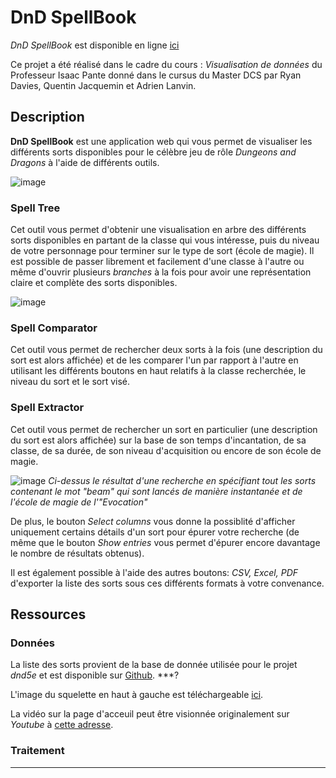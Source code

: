 # DnD SpellBook

*DnD SpellBook* est disponible en ligne [ici](https://wiwerod.shinyapps.io/DnDSpellbook/)

Ce projet a été réalisé dans le cadre du cours : *Visualisation de données* du Professeur Isaac Pante donné dans le cursus du Master DCS par Ryan Davies, Quentin Jacquemin et Adrien Lanvin. 


## Description 

**DnD SpellBook** est une application web qui vous permet de visualiser les différents sorts disponibles pour le célèbre jeu de rôle *Dungeons and Dragons* à l'aide de différents outils.

![image](https://user-images.githubusercontent.com/82593320/121702389-1fc6d780-cad2-11eb-957a-22427c424066.png)

### Spell Tree

Cet outil vous permet d'obtenir une visualisation en arbre des différents sorts disponibles en partant de la classe qui vous intéresse, puis du niveau de votre personnage pour terminer sur le type de sort (école de magie). Il est possible de passer librement et facilement d'une classe à l'autre ou même d'ouvrir plusieurs *branches* à la fois pour avoir une représentation claire et complète des sorts disponibles. 

![image](https://user-images.githubusercontent.com/82593320/121705378-dc219d00-cad4-11eb-8229-a90160b58b66.png)

### Spell Comparator 

Cet outil vous permet de rechercher deux sorts à la fois (une description du sort est alors affichée) et de les comparer l'un par rapport à l'autre en utilisant les différents boutons en haut relatifs à la classe recherchée, le niveau du sort et le sort visé.

### Spell Extractor 

Cet outil vous permet de rechercher un sort en particulier (une description du sort est alors affichée) sur la base de son temps d'incantation, de sa classe, de sa durée, de son niveau d'acquisition ou encore de son école de magie. 

![image](https://user-images.githubusercontent.com/82593320/121752473-794df700-cb10-11eb-8c5c-09e47124402c.png)
*Ci-dessus le résultat d'une recherche en spécifiant tout les sorts contenant le mot "beam" qui sont lancés de manière instantanée et de l'école de magie de l'"Evocation"*

De plus, le bouton *Select columns* vous donne la possiblité d'afficher uniquement certains détails d'un sort pour épurer votre recherche (de même que le bouton *Show entries* vous permet d'épurer encore davantage le nombre de résultats obtenus).

Il est également possible à l'aide des autres boutons: *CSV, Excel, PDF* d'exporter la liste des sorts sous ces différents formats à votre convenance. 

## Ressources 

### Données

La liste des sorts provient de la base de donnée utilisée pour le projet *dnd5e* et est disponible sur [Github](https://github.com/dndManager/dnd5e). ***?

L'image du squelette en haut à gauche est téléchargeable [ici](https://openclipart.org/download/224584/FightingSkeleton.svg).

La vidéo sur la page d'acceuil peut être visionnée originalement sur *Youtube* à [cette adresse](https://www.youtube.com/watch?v=ANdG2DGm0CQ).

### Traitement

****

